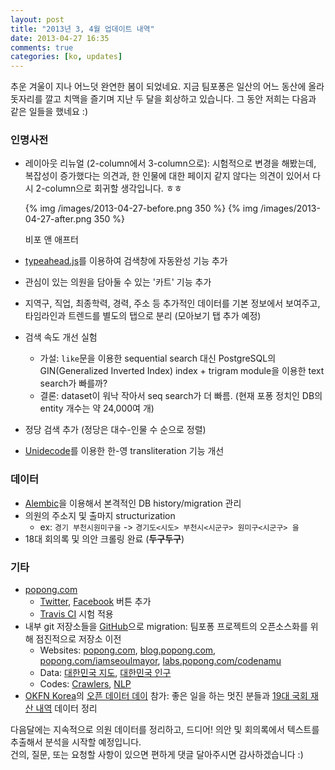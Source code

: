 ```yaml
---
layout: post
title: "2013년 3, 4월 업데이트 내역"
date: 2013-04-27 16:35
comments: true
categories: [ko, updates]
---
```


추운 겨울이 지나 어느덧 완연한 봄이 되었네요.
지금 팀포퐁은 일산의 어느 동산에 올라 돗자리를 깔고 치맥을 즐기며 지난 두 달을 회상하고 있습니다. 그 동안 저희는 다음과 같은 일들을 했네요 :)<!-- more -->

### 인명사전
- 레이아웃 리뉴얼 (2-column에서 3-column으로): 시험적으로 변경을 해봤는데, 복잡성이 증가했다는 의견과, 한 인물에 대한 페이지 같지 않다는 의견이 있어서 다시 2-column으로 회귀할 생각입니다. ㅎㅎ

    {% img /images/2013-04-27-before.png 350 %} {% img /images/2013-04-27-after.png 350 %}
    <div class='caption'>비포 앤 애프터</div>
- [typeahead.js](http://twitter.github.io/typeahead.js/)를 이용하여 검색창에 자동완성 기능 추가
- 관심이 있는 의원을 담아둘 수 있는 '카트' 기능 추가
- 지역구, 직업, 최종학력, 경력, 주소 등 추가적인 데이터를 기본 정보에서 보여주고, 타임라인과 트렌드를 별도의 탭으로 분리 (모아보기 탭 추가 예정)
- 검색 속도 개선 실험
    - 가설: `like`문을 이용한 sequential search 대신 PostgreSQL의 GIN(Generalized Inverted Index) index + trigram module을 이용한 text search가 빠를까?
    - 결론: dataset이 워낙 작아서 seq search가 더 빠름. (현재 포퐁 정치인 DB의 entity 개수는 약 24,000여 개)
- 정당 검색 추가 (정당은 대수-인물 수 순으로 정렬)
- [Unidecode](https://pypi.python.org/pypi/Unidecode)를 이용한 한-영 transliteration 기능 개선

### 데이터
- [Alembic](https://pypi.python.org/pypi/alembic)을 이용해서 본격적인 DB history/migration 관리
- 의원의 주소지 및 출마지 structurization
    - ex: `경기 부천시원미구을` -> `경기도<시도> 부천시<시군구> 원미구<시군구> 을`
- 18대 회의록 및 의안 크롤링 완료 (**두구두구**)

### 기타
- [popong.com](http://popong.com)
    - [Twitter](http://dev.twitter.com/docs/follow-button), [Facebook](http://developers.facebook.com/docs/reference/plugins/like/) 버튼 추가
    - [Travis CI](https://travis-ci.org/teampopong/popong.com) 시험 적용
- 내부 git 저장소들을 [GitHub](http://github.com/teampopong)으로 migration: 팀포퐁 프로젝트의 오픈소스화를 위해 점진적으로 저장소 이전
    - Websites: [popong.com](https://github.com/teampopong/popong.com), [blog.popong.com](https://github.com/teampopong/teampopong.github.com), [popong.com/iamseoulmayor](https://github.com/teampopong/iamseoulmayor), [labs.popong.com/codenamu](https://github.com/teampopong/nanow)
    - Data: [대한민국 지도](https://github.com/teampopong/southkorea-maps), [대한민국 인구](https://github.com/teampopong/southkorea-population)
    - Codes: [Crawlers](https://github.com/teampopong/crawlers), [NLP](https://github.com/teampopong/nlp)
- [OKFN Korea](http://www.facebook.com/groups/OKFNKorea/)의 [오픈 데이터 데이](http://onoffmix.com/event/12520) 참가: 좋은 일을 하는 멋진 분들과 [19대 국회 재산 내역](https://github.com/teampopong/korea-assembly-officials-property) 데이터 정리


다음달에는 지속적으로 의원 데이터를 정리하고, 드디어! 의안 및 회의록에서 텍스트를 추출해서 분석을 시작할 예정입니다.<br>
건의, 질문, 또는 요청할 사항이 있으면 편하게 댓글 달아주시면 감사하겠습니다 :)
